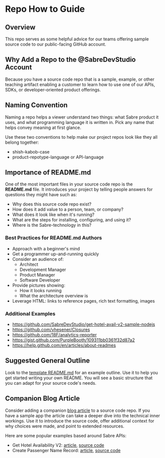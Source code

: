 # Repo How to Guide

## Overview

This repo serves as some helpful advice for our teams offering sample source code to our public-facing GitHub account.

## Why Add a Repo to the @SabreDevStudio Account

Because you have a source code repo that is a sample, example, or other teaching artifact enabling a customer to learn how to use one of our APIs, SDKs, or developer-oriented product offerings. 

## Naming Convention

Naming a repo helps a viewer understand two things: what Sabre product it uses, and what programming language it is written in. Pick any name that helps convey meaning at first glance. 

Use these two conventions to help make our project repos look like they all belong together:  

  * shish-kabob-case
  * product-repotype-language or API-language

## Importance of README.md

One of the most important files in your source code repo is the **README.md** file. It introduces your project by telling people answers for questions they might have such as:

* Why does this source code repo exist?
* How does it add value to a person, team, or company?
* What does it look like when it's running?
* What are the steps for installing, configuring, and using it?
* Where is the Sabre-technology in this?

### Best Practices for README.md Authors

* Approach with a beginner's mind
* Get a programmer up-and-running quickly
* Consider an audience of:
  * Architect
  * Development Manager
  * Product Manager
  * Software Developer
* Provide pictures showing: 
  * How it looks running
  * What the architecture overview is
* Leverage HTML: links to reference pages, rich text formatting, images

### Additional Examples
* https://github.com/SabreDevStudio/get-hotel-avail-v2-sample-nodejs
* https://github.com/vhesener/Closures
* https://github.com/18F/analytics-reporter
* https://gist.github.com/PurpleBooth/109311bb0361f32d87a2
* https://help.github.com/en/articles/about-readmes

## Suggested General Outline

Look to the [template README.md](./README%20template.md) for an example outline. Use it to help you get started writing your own README. You will see a basic structure that you can adapt for your source code's needs. 

## Companion Blog Article

Consider adding a companion [blog article](https://blog.developer.sabre.com/) to a source code repo. If you have a sample app the article can take a deeper dive into the technical inner workings. Use it to introduce the source code, offer additional context for why choices were made, and point to extended resources.

Here are some popular examples based around Sabre APIs:

* Get Hotel Availability V2: [article](https://blog.developer.sabre.com/blog/2019/06/27/content-services-lodging-deep-dive-part-1-getting-availability/), [source code](https://github.com/SabreDevStudio/get-hotel-avail-v2-sample-nodejs)
* Create Passenger Name Record: [article](https://blog.developer.sabre.com/blog/2018/11/06/creating-passenger-name-record/), [source code](https://github.com/SabreDevStudio/create-passenger-name-record-sample-nodejs)

